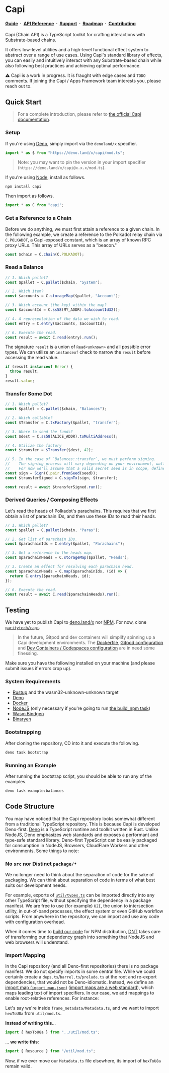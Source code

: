# Capi

<h4>
  <a href="">Guide</a> &nbsp;·&nbsp;
  <a href="">API Reference</a> &nbsp;·&nbsp;
  <a href="">Support</a> &nbsp;·&nbsp;
  <a href="">Roadmap</a> &nbsp;·&nbsp;
  <a href="">Contributing</a>
</h4>

Capi (Chain API) is a TypeScript toolkit for crafting interactions with Substrate-based chains.

It offers low-level utilities and a high-level functional effect system to abstract over a range of use cases. Using Capi's standard library of effects, you can easily and intuitively interact with any Substrate-based chain while also following best practices and achieving optimal performance.

⚠️ Capi is a work in progress. It is fraught with edge cases and `TODO` comments. If joining the Capi / Apps Framework team interests you, please reach out to<!--INSERT EMAIL ADDR HERE-->.

## Quick Start

> For a complete introduction, please refer to [the official Capi documentation](#).

### Setup

If you're using [Deno](https://deno.land/), simply import via the `denoland/x` specifier.

```ts
import * as $ from "https://deno.land/x/capi/mod.ts";
```

> Note: you may want to pin the version in your import specifier (`https://deno.land/x/capi@x.x.x/mod.ts`).

If you're using [Node](https://nodejs.org/), install as follows.

```
npm install capi
```

Then import as follows.

```ts
import * as C from "capi";
```

### Get a Reference to a Chain

Before we do anything, we must first attain a reference to a given chain. In the following example, we create a reference to the Polkadot relay chain via `C.POLKADOT`, a Capi-exposed constant, which is an array of known RPC proxy URLs. This array of URLs serves as a "beacon."

```ts
const $chain = C.chain(C.POLKADOT);
```

### Read a Balance

```ts
// 1. Which pallet?
const $pallet = C.pallet($chain, "System");

// 2. Which item?
const $accounts = C.storageMap($pallet, "Account");

// 3. Which account (the key) within the map?
const $accountId = C.ss58(MY_ADDR).toAccountId32();

// 4. A representation of the data we wish to read.
const entry = C.entry($accounts, $accountId);

// 6. Execute the read.
const result = await C.read(entry).run();
```

The signature `result` is a union of `Read<unknown>` and all possible error types. We can utilize an `instanceof` check to narrow the `result` before accessing the read value.

```ts
if (result instanceof Error) {
  throw result;
}
result.value;
```

### Transfer Some Dot

```ts
// 1. Which pallet?
const $pallet = C.pallet($chain, "Balances");

// 2. Which callable?
const $Transfer = C.txFactory($pallet, "transfer");

// 3. Where to send the funds?
const $dest = C.ss58(ALICE_ADDR).toMultiAddress();

// 4. Utilize the factory
const $transfer = $Transfer($dest, 42);

// 5. In the case of `Balances::transfer`, we must perform signing.
//    The signing process will vary depending on your environment, wallet, misc.
//    For now we'll assume that a valid secret seed is in scope, defined as `seed`.
const sign = Sign(C.pair.fromSeed(seed));
const $transferSigned = C.signTx(sign, $transfer);

const result = await $transferSigned.run();
```

### Derived Queries / Composing Effects

Let's read the heads of Polkadot's parachains. This requires that we first obtain a list of parachain IDs, and then use these IDs to read their heads.

```ts
// 1. Which pallet?
const $pallet = C.pallet($chain, "Paras");

// 2. Get list of parachain IDs.
const $parachainIds = C.entry($pallet, "Parachains");

// 3. Get a reference to the heads map.
const $parachainHeads = C.storageMap($pallet, "Heads");

// 3. Create an effect for resolving each parachain head.
const $parachainHeads = C.map($parachainIds, (id) => {
  return C.entry($parachainHeads, id);
});

// 6. Execute the read.
const result = await C.read($parachainHeads).run();
```

## Testing

We have yet to publish Capi to [deno.land/x](https://deno.land/x) nor [NPM](https://www.npmjs.com/). For now, clone [`paritytech/capi`](https://github.com/paritytech/capi).

> In the future, Gitpod and dev containers will simplify spinning up a Capi development environments. The [Dockerfile](./Dockerfile), [Gitpod configuration](./.gitpod.yml) and [Dev Containers / Codespaces configuration](./.devcontainer/devcontainer.json) are in need some finessing.

Make sure you have the following installed on your machine (and please submit issues if errors crop up).

### System Requirements

- [Rustup](https://www.rust-lang.org/tools/install) and the wasm32-unknown-unknown target
- [Deno](https://deno.land/manual@v1.19.3/getting_started/installation)
- [Docker](https://docs.docker.com/get-docker/)
- [NodeJS](https://nodejs.org/) (only necessary if you're going to run [the build_npm task](./_/tasks/build_npm.ts))
- [Wasm Bindgen](https://rustwasm.github.io/wasm-bindgen/reference/cli.html)
- [Binaryen](https://github.com/WebAssembly/binaryen)

### Bootstrapping

After cloning the repository, CD into it and execute the following.

```sh
deno task bootstrap
```

### Running an Example

After running the bootstrap script, you should be able to run any of the examples.

```sh
deno task example:balances
```

## Code Structure

You may have noticed that the Capi repository looks somewhat different from a traditional TypeScript repository. This is because Capi is developed Deno-first. [Deno](https://deno.land/) is a TypeScript runtime and toolkit written in Rust. Unlike NodeJS, Deno emphasizes web standards and exposes a performant and type-safe standard library. Deno-first TypeScript can be easily packaged for consumption in NodeJS, Browsers, CloudFlare Workers and other environments. Some things to note:

### No `src` nor Distinct `package/*`

We no longer need to think about the separation of code for the sake of packaging. We can think about separation of code in terms of what best suits our development needs.

For example, exports of [`util/types.ts`](./util/types.ts) can be imported directly into any other TypeScript file, without specifying the dependency in a package manifest. We are free to use (for example) `U2I`, the union to intersection utility, in out-of-band processes, the effect system or even GitHub workflow scripts. From anywhere in the repository, we can import and use any code with configuration overhead.

When it comes time to [build our code](./tasks/build_npm_pkg.ts) for NPM distribution, [DNT](https://github.com/denoland/dnt) takes care of transforming our dependency graph into something that NodeJS and web browsers will understand.

### Import Mapping

In the Capi repository (and all Deno-first repositories) there is no package manifest. We do not specify imports in some central file. While we could certainly create a `deps.ts`/`barrel.ts`/`prelude.ts` at the root and re-export dependencies, that would not be Deno-idiomatic. Instead, we define an [import map (`import_map.json`)](./import_map.json) ([import maps are a web standard](https://wicg.github.io/import-maps/)), which maps leading text of import specifiers. In our case, we add mappings to enable root-relative references. For instance:

Let's say we're inside `frame_metadata/Metadata.ts`, and we want to import `hexToU8a` from `util/mod.ts`.

**Instead of writing this**...

```ts
import { hexToU8a } from "../util/mod.ts";
```

... **we write this**:

```ts
import { Resource } from "/util/mod.ts";
```

Now, if we ever move our `Metadata.ts` file elsewhere, its import of `hexToU8a` remain valid.

